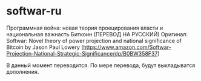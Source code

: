 # softwar-ru
Программная война: новая теория проецирования власти и национальная важнасть Биткоин (ПЕРЕВОД НА РУССКИЙ)
Оригинал: Softwar: Novel theory of power projection and national significance of Bitcoin by Jason Paul Lowery
(https://www.amazon.com/Softwar-Projection-National-Strategic-Significance/dp/B0BW358F37)

В данный момент переводится. По мере перевода, будут выкладыватся дополнения.
